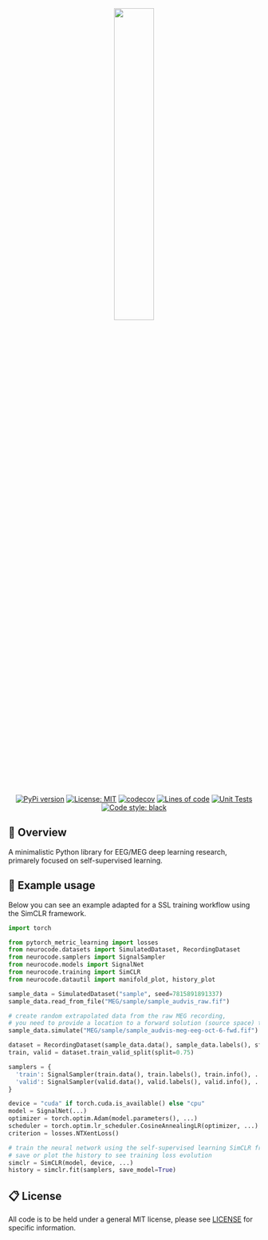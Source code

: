 <div align="center">
<br/>
<div align="left">
<br/>
<p align="center">
<a href="https://github.com/neurocode-ai/neurocode">
<img align="center" width=40% src="https://github.com/neurocode-ai/neurocode/blob/feature/dataset/docs/images/neurocode_banner.png"></img>
</a>
</p>
</div>

[![PyPi version](https://img.shields.io/pypi/v/neurocode.svg)](https://pypi.org/project/neurocode/)
[![License: MIT](https://img.shields.io/badge/License-MIT-yellow.svg)](https://opensource.org/licenses/MIT)
[![codecov](https://codecov.io/gh/neurocode-ai/neurocode/graph/badge.svg?token=IQD60CY83U)](https://codecov.io/gh/neurocode-ai/neurocode)
[![Lines of code](https://img.shields.io/tokei/lines/github/neurocode-ai/neurocode)](https://github.com/neurocode-ai/neurocode)
[![Unit Tests](https://github.com/neurocode-ai/neurocode/actions/workflows/unittests.yml/badge.svg)](https://github.com/neurocode-ai/neurocode/actions/workflows/unittests.yml)
[![Code style: black](https://img.shields.io/badge/code%20style-black-000000.svg)](https://github.com/psf/black)

</div>

## 🔎 Overview
A minimalistic Python library for EEG/MEG deep learning research, primarely focused on self-supervised learning. 

## 🚀 Example usage
Below you can see an example adapted for a SSL training workflow using the SimCLR framework.

```python
import torch

from pytorch_metric_learning import losses
from neurocode.datasets import SimulatedDataset, RecordingDataset
from neurocode.samplers import SignalSampler
from neurocode.models import SignalNet
from neurocode.training import SimCLR
from neurocode.datautil import manifold_plot, history_plot

sample_data = SimulatedDataset("sample", seed=7815891891337)
sample_data.read_from_file("MEG/sample/sample_audvis_raw.fif")

# create random extrapolated data from the raw MEG recording,
# you need to provide a location to a forward solution (source space) to use
sample_data.simulate("MEG/sample/sample_audvis-meg-eeg-oct-6-fwd.fif")

dataset = RecordingDataset(sample_data.data(), sample_data.labels(), sfreq=200)
train, valid = dataset.train_valid_split(split=0.75)

samplers = {
  'train': SignalSampler(train.data(), train.labels(), train.info(), ...),
  'valid': SignalSampler(valid.data(), valid.labels(), valid.info(), ...),
}

device = "cuda" if torch.cuda.is_available() else "cpu"
model = SignalNet(...)
optimizer = torch.optim.Adam(model.parameters(), ...)
scheduler = torch.optim.lr_scheduler.CosineAnnealingLR(optimizer, ...)
criterion = losses.NTXentLoss()

# train the neural network using the self-supervised learning SimCLR framework,
# save or plot the history to see training loss evolution
simclr = SimCLR(model, device, ...)
history = simclr.fit(samplers, save_model=True)

```

## 📋 License
All code is to be held under a general MIT license, please see [LICENSE](https://github.com/neurocode-ai/neurocode/blob/main/LICENSE) for specific information.

